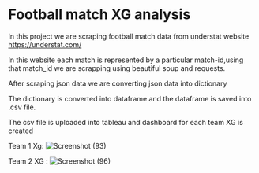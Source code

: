 # Football match XG analysis

In this project we are scraping football match data from understat website https://understat.com/

In this website each match is represented by a particular match-id,using that match_id we are scrapping using beautiful soup and requests.

After scraping json data we are converting json data into dictionary

The dictionary is converted into dataframe and the dataframe is saved into .csv file.

The csv file is uploaded into tableau and dashboard for each team XG is created 

Team 1 Xg:
![Screenshot (93)](https://user-images.githubusercontent.com/28213724/192712069-ea23f203-dbed-4925-b22f-de219ebb3828.png)

Team 2 XG :
![Screenshot (96)](https://user-images.githubusercontent.com/28213724/192712561-04fb9c77-13b8-4063-bad7-ee6d16bb73d2.png)

